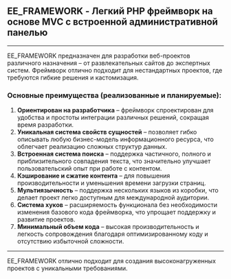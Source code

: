 ## EE_FRAMEWORK - Легкий PHP фреймворк на основе MVC с встроенной административной панелью
---

EE_FRAMEWORK предназначен для разработки веб-проектов различного назначения – от развлекательных сайтов до экспертных систем. Фреймворк отлично подходит для нестандартных проектов, где требуются гибкие решения и кастомизация.

### Основные преимущества (реализованные и планируемые):

1. **Ориентирован на разработчика** – фреймворк спроектирован для удобства и простоты интеграции различных решений, сокращая время разработки.
2. **Уникальная система свойств сущностей** – позволяет гибко описывать любую бизнес-модель информационного ресурса, что облегчает реализацию сложных структур данных.
3. **Встроенная система поиска** – поддержка частичного, полного и приблизительного совпадения текста, что значительно улучшает пользовательский опыт при работе с контентом.
4. **Кэширование и сжатие контента** – для повышения производительности и уменьшения времени загрузки страниц.
5. **Мультиязычность** – поддержка нескольких языков из коробки, что делает проект легко доступным для международной аудитории.
6. **Система хуков** – расширяемость функционала без необходимости изменения базового кода фреймворка, что упрощает поддержку и развитие проектов.
7. **Минимальный объем кода** – высокая производительность и легкость сопровождения благодаря оптимизированному коду и отсутствию избыточной сложности.

---

EE_FRAMEWORK отлично подходит для создания высоконагруженных проектов с уникальными требованиями.
